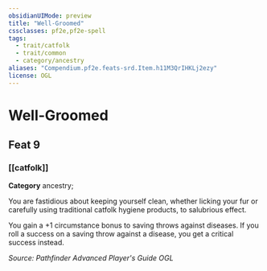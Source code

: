 ```yaml
---
obsidianUIMode: preview
title: "Well-Groomed"
cssclasses: pf2e,pf2e-spell
tags:
  - trait/catfolk
  - trait/common
  - category/ancestry
aliases: "Compendium.pf2e.feats-srd.Item.h11M3QrIHKLj2ezy"
license: OGL
---
```

# Well-Groomed
## Feat 9
### [[catfolk]]

**Category** ancestry; 




You are fastidious about keeping yourself clean, whether licking your fur or carefully using traditional catfolk hygiene products, to salubrious effect.

You gain a +1 circumstance bonus to saving throws against diseases. If you roll a success on a saving throw against a disease, you get a critical success instead.

*Source: Pathfinder Advanced Player's Guide*
*OGL*